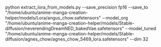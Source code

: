 python extract_lora_from_models.py --save_precision fp16 --save_to "/home/ubuntu/anime-manga-creation-helper/models/Lora/angus_chow.safetensors" --model_org "/home/ubuntu/anime-manga-creation-helper/models/Stable-diffusion/neverendingDreamNED_bakedVae.safetensors" --model_tuned "/home/ubuntu/anime-manga-creation-helper/models/Stable-diffusion/agnes_chow/agnes_chow_5469_lora.safetensors" --dim 32